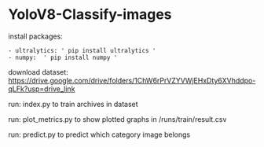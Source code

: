 # YoloV8-Classify-images

install packages: 

	- ultralytics: ' pip install ultralytics '   
	- numpy:  ' pip install numpy '  

download dataset: https://drive.google.com/drive/folders/1ChW6rPrVZYVWjEHxDty6XVhddpo-qLFk?usp=drive_link



run:  index.py to train archives in dataset

run: plot_metrics.py to show  plotted graphs in /runs/train/result.csv

run: predict.py to predict which category image belongs 




